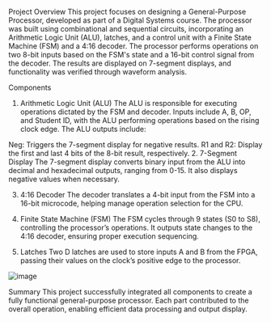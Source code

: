 Project Overview
This project focuses on designing a General-Purpose Processor, developed as part of a Digital Systems course. The processor was built using combinational and sequential circuits, incorporating an Arithmetic Logic Unit (ALU), latches, and a control unit with a Finite State Machine (FSM) and a 4:16 decoder. The processor performs operations on two 8-bit inputs based on the FSM's state and a 16-bit control signal from the decoder. The results are displayed on 7-segment displays, and functionality was verified through waveform analysis.

Components
1. Arithmetic Logic Unit (ALU)
The ALU is responsible for executing operations dictated by the FSM and decoder. Inputs include A, B, OP, and Student ID, with the ALU performing operations based on the rising clock edge. The ALU outputs include:

Neg: Triggers the 7-segment display for negative results.
R1 and R2: Display the first and last 4 bits of the 8-bit result, respectively.
2. 7-Segment Display
The 7-segment display converts binary input from the ALU into decimal and hexadecimal outputs, ranging from 0-15. It also displays negative values when necessary.

3. 4:16 Decoder
The decoder translates a 4-bit input from the FSM into a 16-bit microcode, helping manage operation selection for the CPU.

4. Finite State Machine (FSM)
The FSM cycles through 9 states (S0 to S8), controlling the processor’s operations. It outputs state changes to the 4:16 decoder, ensuring proper execution sequencing.

5. Latches
Two D latches are used to store inputs A and B from the FPGA, passing their values on the clock’s positive edge to the processor.

![image](https://github.com/user-attachments/assets/6b271be6-a668-4bed-a99c-1895e1828136)

Summary
This project successfully integrated all components to create a fully functional general-purpose processor. Each part contributed to the overall operation, enabling efficient data processing and output display.
